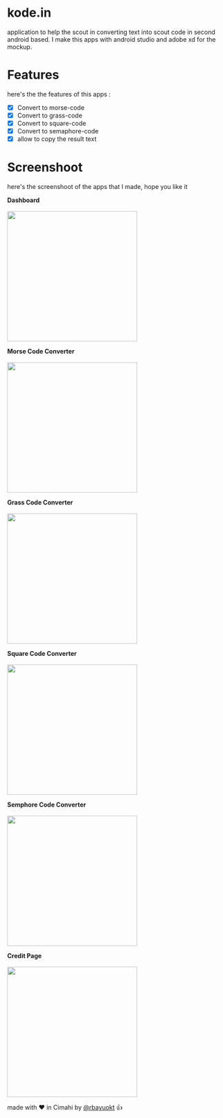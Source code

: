 # kode.in
 application to help the scout in converting text into scout code in second<br>
 android based. I make this apps with android studio and adobe xd for the mockup.
 
# Features
here's the the features of this apps :
- [x] Convert to morse-code
- [x] Convert to grass-code
- [x] Convert to square-code
- [x] Convert to semaphore-code
- [x] allow to copy the result text

# Screenshoot
here's the screenshoot of the apps that I made, hope you like it

**Dashboard**<br><br>
<img src="screenshoot/home.jpg" width="300px" /><br>

**Morse Code Converter**<br><br>
<img src="screenshoot/menu1.png" width="300px" /><br>

**Grass Code Converter**<br><br>
<img src="screenshoot/menu2.png" width="300px" /><br>

**Square Code Converter**<br><br>
<img src="screenshoot/menu3.png" width="300px" /><br>

**Semphore Code Converter**<br><br>
<img src="screenshoot/menu4.png" width="300px" /><br>

**Credit Page**<br><br>
<img src="screenshoot/about.jpg" width="300px" /><br>

made with :heart: in Cimahi by [@rbayuokt](https://www.instagram.com/rbayuokt/) :thumbsup:
